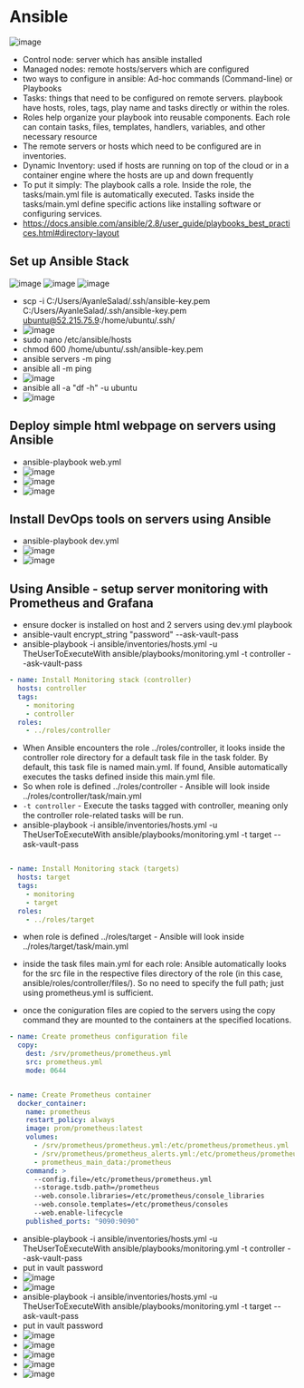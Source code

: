 # Ansible

![image](https://github.com/user-attachments/assets/c7b133ea-5d25-4c39-927d-1911da8bcc9d)


- Control node: server which has ansible installed 
- Managed nodes: remote hosts/servers which are configured 
- two ways to configure in ansible: Ad-hoc commands (Command-line) or Playbooks
- Tasks: things  that need to be configured on remote servers. playbook have hosts, roles, tags,  play name and tasks directly or within the roles.
- Roles help organize your playbook into reusable components. Each role can contain tasks, files, templates, handlers, variables, and other necessary resource
- The remote servers or hosts which need to be configured are in inventories. 
- Dynamic Inventory: used if hosts are running on top of the cloud or in a container engine where the hosts are up and down frequently
- To put it simply: The playbook calls a role. Inside the role, the tasks/main.yml file is automatically executed. Tasks inside the tasks/main.yml define specific actions like installing software or configuring services.
- https://docs.ansible.com/ansible/2.8/user_guide/playbooks_best_practices.html#directory-layout

## Set up Ansible Stack
![image](https://github.com/user-attachments/assets/e39a904b-1532-4155-b2f1-12de277277a4)
![image](https://github.com/user-attachments/assets/55caa534-facc-45f5-84b5-72344c77e188)
![image](https://github.com/user-attachments/assets/4f62bd5d-cff7-44c9-9727-99688e8239ff)


- scp -i C:/Users/AyanleSalad/.ssh/ansible-key.pem C:/Users/AyanleSalad/.ssh/ansible-key.pem ubuntu@52.215.75.9:/home/ubuntu/.ssh/
- ![image](https://github.com/user-attachments/assets/fb8174ae-4332-4960-bcf7-44409af8381b)
- sudo nano /etc/ansible/hosts
- chmod 600 /home/ubuntu/.ssh/ansible-key.pem
- ansible servers -m ping
- ansible all -m ping
- ![image](https://github.com/user-attachments/assets/fa16ef1d-1738-4a69-8fda-96b047387aa0)
- ansible all -a "df -h" -u ubuntu
- ![image](https://github.com/user-attachments/assets/70132bd4-c90c-4dd1-b988-62eec96f7ba5)

## Deploy simple html webpage on servers using Ansible
- ansible-playbook web.yml
- ![image](https://github.com/user-attachments/assets/0be0e1d1-aaad-4818-80e7-390ba45bc088)
- ![image](https://github.com/user-attachments/assets/6e202823-e4c7-40f4-aa9a-612789b0411f)
- ![image](https://github.com/user-attachments/assets/71014198-cd95-45ce-add6-e9be6b51d625)

## Install DevOps tools on servers using Ansible
- ansible-playbook dev.yml
- ![image](https://github.com/user-attachments/assets/a4f6b8b3-8400-489d-b290-ee934a481975)
- ![image](https://github.com/user-attachments/assets/38476608-3d28-48a2-b0c9-a99ed9cbe06b)

## Using Ansible - setup server monitoring with Prometheus and Grafana 

- ensure docker is installed on host and 2 servers using dev.yml playbook
- ansible-vault encrypt_string "password" --ask-vault-pass
- ansible-playbook -i ansible/inventories/hosts.yml -u TheUserToExecuteWith ansible/playbooks/monitoring.yml -t controller --ask-vault-pass

```.yaml
- name: Install Monitoring stack (controller)
  hosts: controller
  tags:
    - monitoring
    - controller
  roles:
    - ../roles/controller
````
- When Ansible encounters the role ../roles/controller, it looks inside the controller role directory for a default task file in the task folder. By default, this task file is named main.yml. If found, Ansible automatically executes the tasks defined inside this main.yml file.
- So when role is defined ../roles/controller - Ansible will look inside ../roles/controller/task/main.yml
- `-t controller` - Execute the tasks tagged with controller, meaning only the controller role-related tasks will be run.
- ansible-playbook -i ansible/inventories/hosts.yml -u TheUserToExecuteWith ansible/playbooks/monitoring.yml -t target --ask-vault-pass

```.yaml

- name: Install Monitoring stack (targets)
  hosts: target
  tags:
    - monitoring
    - target
  roles:
    - ../roles/target

```

- when role is defined ../roles/target - Ansible will look inside ../roles/target/task/main.yml

- inside the task files main.yml for each role: Ansible automatically looks for the src file in the respective files directory of the role (in this case, ansible/roles/controller/files/). So no need to specify the full path; just using prometheus.yml is sufficient.
- once the coniguration files are copied to the servers using the copy command they are mounted to the containers at the specified locations.

```.yaml
- name: Create prometheus configuration file
  copy:
    dest: /srv/prometheus/prometheus.yml
    src: prometheus.yml  
    mode: 0644


- name: Create Prometheus container
  docker_container:
    name: prometheus
    restart_policy: always
    image: prom/prometheus:latest
    volumes:
      - /srv/prometheus/prometheus.yml:/etc/prometheus/prometheus.yml
      - /srv/prometheus/prometheus_alerts.yml:/etc/prometheus/prometheus_alerts.yml
      - prometheus_main_data:/prometheus
    command: >
      --config.file=/etc/prometheus/prometheus.yml
      --storage.tsdb.path=/prometheus
      --web.console.libraries=/etc/prometheus/console_libraries
      --web.console.templates=/etc/prometheus/consoles
      --web.enable-lifecycle
    published_ports: "9090:9090"

```


- ansible-playbook -i ansible/inventories/hosts.yml -u TheUserToExecuteWith ansible/playbooks/monitoring.yml -t controller --ask-vault-pass
- put in vault password
- ![image](https://github.com/user-attachments/assets/bc5ab273-8f3f-4300-8823-d8cfd7dfa253)
- ![image](https://github.com/user-attachments/assets/a01b332d-e29e-4971-9ab5-94b90e96d75f)
- ansible-playbook -i ansible/inventories/hosts.yml -u TheUserToExecuteWith ansible/playbooks/monitoring.yml -t target --ask-vault-pass
- put in vault password
- ![image](https://github.com/user-attachments/assets/f395987a-0d29-4b28-ba9a-f6bdd839b052)
- ![image](https://github.com/user-attachments/assets/8a0eaa87-7efb-48e8-a4ff-fef100ddbdb7)
- ![image](https://github.com/user-attachments/assets/ac3bc43c-2bb6-4f96-9e4a-fb78a9ef37bd)
- ![image](https://github.com/user-attachments/assets/7986f0cd-e48f-4ea6-92fe-626660604f49)
- ![image](https://github.com/user-attachments/assets/2ae95ad9-644e-47c0-a57b-b1a749fa639f)











